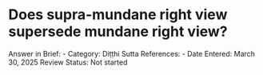 # Does supra-mundane right view supersede mundane right view?

Answer in Brief: -
 Category: Diṭṭhi
Sutta References: -
Date Entered: March 30, 2025
Review Status: Not started